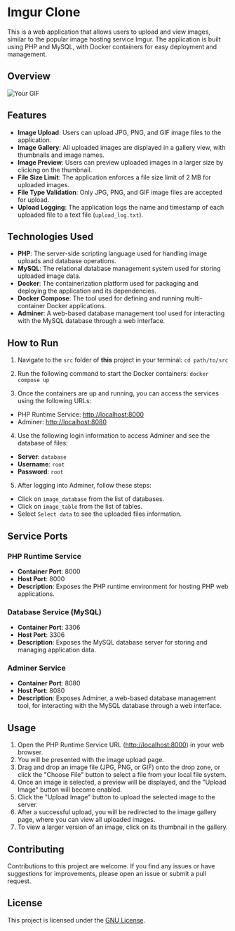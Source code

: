 # Imgur Clone

This is a web application that allows users to upload and view images, similar to the popular image hosting service Imgur. The application is built using PHP and MySQL, with Docker containers for easy deployment and management.

## Overview

  <img src="https://github.com/toddehalexander/Imgur-Clone/blob/main/assets/usecase.gif" alt="Your GIF">

## Features 

- **Image Upload**: Users can upload JPG, PNG, and GIF image files to the application.
- **Image Gallery**: All uploaded images are displayed in a gallery view, with thumbnails and image names.
- **Image Preview**: Users can preview uploaded images in a larger size by clicking on the thumbnail.
- **File Size Limit**: The application enforces a file size limit of 2 MB for uploaded images.
- **File Type Validation**: Only JPG, PNG, and GIF image files are accepted for upload.
- **Upload Logging**: The application logs the name and timestamp of each uploaded file to a text file (`upload_log.txt`).

## Technologies Used

- **PHP**: The server-side scripting language used for handling image uploads and database operations.
- **MySQL**: The relational database management system used for storing uploaded image data.
- **Docker**: The containerization platform used for packaging and deploying the application and its dependencies.
- **Docker Compose**: The tool used for defining and running multi-container Docker applications.
- **Adminer**: A web-based database management tool used for interacting with the MySQL database through a web interface.

## How to Run

1. Navigate to the `src` folder of **this** project in your terminal: `cd path/to/src`

2. Run the following command to start the Docker containers: `docker compose up`

3. Once the containers are up and running, you can access the services using the following URLs:

- PHP Runtime Service: [http://localhost:8000](http://localhost:8000)
- Adminer: [http://localhost:8080](http://localhost:8080)

4. Use the following login information to access Adminer and see the database of files:
- **Server**: `database`
- **Username**: `root`
- **Password**: `root`

5. After logging into Adminer, follow these steps:
- Click on `image_database` from the list of databases.
- Click on `image_table` from the list of tables.
- Select `Select data` to see the uploaded files information.

## Service Ports

### PHP Runtime Service

- **Container Port**: 8000
- **Host Port**: 8000
- **Description**: Exposes the PHP runtime environment for hosting PHP web applications.

### Database Service (MySQL)

- **Container Port**: 3306
- **Host Port**: 3306
- **Description**: Exposes the MySQL database server for storing and managing application data.

### Adminer Service

- **Container Port**: 8080
- **Host Port**: 8080
- **Description**: Exposes Adminer, a web-based database management tool, for interacting with the MySQL database through a web interface.

## Usage

1. Open the PHP Runtime Service URL ([http://localhost:8000](http://localhost:8000)) in your web browser.
2. You will be presented with the image upload page.
3. Drag and drop an image file (JPG, PNG, or GIF) onto the drop zone, or click the "Choose File" button to select a file from your local file system.
4. Once an image is selected, a preview will be displayed, and the "Upload Image" button will become enabled.
5. Click the "Upload Image" button to upload the selected image to the server.
6. After a successful upload, you will be redirected to the image gallery page, where you can view all uploaded images.
7. To view a larger version of an image, click on its thumbnail in the gallery.

## Contributing

Contributions to this project are welcome. If you find any issues or have suggestions for improvements, please open an issue or submit a pull request.

## License

This project is licensed under the [GNU License](LICENSE).
